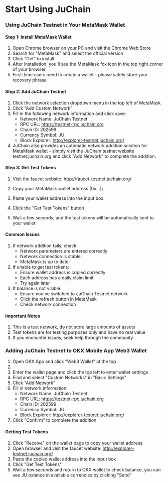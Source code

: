 # Start Using JuChain

### Using JuChain Testnet in Your MetaMask Wallet

#### Step 1: Install MetaMask Wallet

1. Open Chrome browser on your PC and visit the Chrome Web Store
2. Search for "MetaMask" and select the official version
3. Click "Get" to install
4. After installation, you'll see the MetaMask fox icon in the top right corner of your browser
5. First-time users need to create a wallet - please safely store your recovery phrase

#### Step 2: Add JuChain Testnet

1. Click the network selection dropdown menu in the top left of MetaMask
2. Click "Add Custom Network"
3. Fill in the following network information and click save:
   * Network Name: JuChain Testnet
   * RPC URL: https://testnet-rpc.juchain.org
   * Chain ID: 202599
   * Currency Symbol: JU
   * Block Explorer: http://explorer-testnet.juchain.org/
4. JuChain also provides an automatic network addition solution for MetaMask wallet - simply visit the JuChain testnet website testnet.juchain.org and click "Add Network" to complete the addition.

#### Step 3: Get Test Tokens

1. Visit the faucet website: http://faucet-testnet.juchain.org/
2. Copy your MetaMask wallet address (0x...)\

3. Paste your wallet address into the input box
4. Click the "Get Test Tokens" button
5. Wait a few seconds, and the test tokens will be automatically sent to your wallet

#### Common Issues

1. If network addition fails, check:
   * Network parameters are entered correctly
   * Network connection is stable
   * MetaMask is up to date
2. If unable to get test tokens:
   * Ensure wallet address is copied correctly
   * Each address has a daily claim limit
   * Try again later
3. If balance is not visible:
   * Ensure you've switched to JuChain Testnet network
   * Click the refresh button in MetaMask
   * Check network connection

#### Important Notes

1. This is a test network, do not store large amounts of assets
2. Test tokens are for testing purposes only and have no real value
3. If you encounter issues, seek help through the community

### Adding JuChain Testnet to OKX Mobile App Web3 Wallet

1. Open OKX App and click "Web3 Wallet" at the top
2.
3. Enter the wallet page and click the top left to enter wallet settings
4. Find and select "Custom Networks" in "Basic Settings"
5. Click "Add Network"
6. Fill in network information:
   * Network Name: JuChain Testnet
   * RPC URL: https://testnet-rpc.juchain.org
   * Chain ID: 202599
   * Currency Symbol: JU
   * Block Explorer: http://explorer-testnet.juchain.org/
7. Click "Confirm" to complete the addition

#### Getting Test Tokens

1. Click "Receive" on the wallet page to copy your wallet address
2. Open browser and visit the faucet website: http://explorer-testnet.juchain.org/
3. Paste the copied wallet address into the input box
4. Click "Get Test Tokens"
5. Wait a few seconds and return to OKX wallet to check balance, you can see JU balance in available currencies by clicking "Send"
